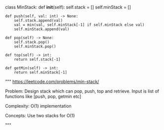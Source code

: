 class MinStack:
    def __init__(self):
        self.stack = []
        self.minStack = []

    def push(self, val: int) -> None:
        self.stack.append(val)
        val = min(val, self.minStack[-1] if self.minStack else val)
        self.minStack.append(val)

    def pop(self) -> None:
        self.stack.pop()
        self.minStack.pop()

    def top(self) -> int:
        return self.stack[-1]

    def getMin(self) -> int:
        return self.minStack[-1]

"""
https://leetcode.com/problems/min-stack/

Problem:
Design stack which can pop, push, top and retrieve.
Input is list of functions like [push, pop, getmin etc]

Complexity:
O(1) implementation

Concepts:
Use two stacks for O(1)

"""

